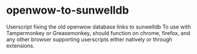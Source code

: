 # openwow-to-sunwelldb
Userscript fixing the old openwow database links to sunwelldb
To use with Tampermonkey or Greasemonkey, should function on chrome, firefox, and any other browser supporting userscripts either natively or through extensions.
